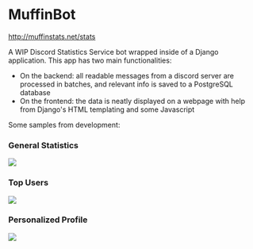 # MuffinBot
http://muffinstats.net/stats

A WIP Discord Statistics Service bot wrapped inside of a Django application.
This app has two main functionalities: 
* On the backend: all readable messages from a discord server are processed in batches, and relevant info is saved to a PostgreSQL database
* On the frontend: the data is neatly displayed on a webpage with help from Django's HTML templating and some Javascript


Some samples from development:
### General Statistics
<img src="https://i.imgur.com/9GlxI0q.png">

### Top Users
<img src="https://i.imgur.com/z66LgSq.png">

### Personalized Profile
<img src="https://i.imgur.com/XTqq5wM.png">
